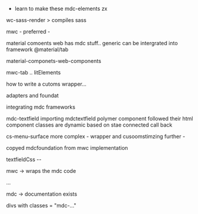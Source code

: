 - learn to make these mdc-elements zx

wc-sass-render > compiles sass 

mwc - preferred - 


material comoents web has mdc stuff.. 
generic can be intergrated into framework
@material/tab

material-componets-web-components

mwc-tab .. litElements

how to write a cutoms wrapper... 


adapters and foundat

integrating mdc frameworks

mdc-textfield
importing mdctextfield 
polymer component
followed their html component
classes are dynamic based on stae
connected call back

cs-menu-surface more complex - wrapper and cusoomstimzing further - 

copyed mdcfoundation from mwc implementation

textfieldCss -- 



mwc -> wraps the mdc code

... 

mdc -> documentation exists

divs with classes = "mdc-..."